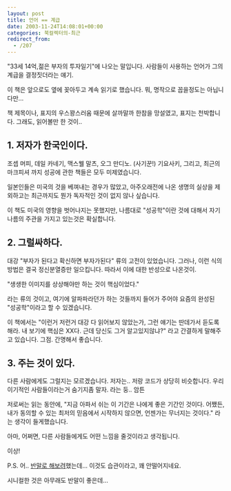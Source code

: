 ```yaml
---
layout: post
title: 언어 == 계급
date: 2003-11-24T14:08:01+00:00
categories: 북컬렉터의-최근
redirect_from:
  - /207
---
```


"33세 14억,젊은 부자의 투자일기"에 나오는 말입니다. 사람들이 사용하는 언어가 그의 계급을 결정짓더라는 얘기.

이 책은 앞으로도 옆에 꽂아두고 계속 읽기로 했습니다. 뭐, 명작으로 꼽을정도는 아닙니다만...

책 제목이나, 표지의 우스꽝스러움 때문에 살까말까 한참을 망설였고, 표지는 천박합니다. 그래도, 읽어볼만 한 것이..

<h2>1. 저자가 한국인이다.</h2>

조셉 머피, 데일 카네기, 맥스웰 말츠, 오그 만디노. (사기꾼!) 기요사키, 그리고, 최근의 마크피셔 까지 성공에 관한 책들은 모두 미제였습니다.

일본인들은 미국의 것을 베껴내는 경우가 많았고, 아주오래전에 나온 생명의 실상을 제외하고는 최근까지도 뭔가 독자적인 것이 없지 않나 싶습니다.

이 책도 미국의 영향을 벗어나지는 못했지만, 나름대로 "성공학"이란 것에 대해서 자기나름의 주관을 가지고 있는것은 확실합니다.

<h2>2. 그럴싸하다.</h2>

대강 "부자가 된다고 확신하면 부자가된다" 류의 고전이 있었습니다. 그러나, 이런 식의 방법은 결국 정신분열증만 일으킵니다. 따라서 이에 대한 반성으로 나온것이.

"생생한 이미지를 상상해야만 하는 것이 핵심이었다."

라는 류의 것이고, 여기에 알파파라던가 하는 것들까지 들어가 주어야 요즘의 완성된 "성공학"이라고 할 수 있겠습니다.

이 책에서는 "이런거 저런거 대강 다 읽어보지 않았는가, 그런 얘기는 딴데가서 듣도록 해라. 내 보기에 핵심은 XX다. 근데 당신도 그거 알고있지않냐?" 라고 간결하게 말해주고 있습니다. 그점. 간명해서 좋습니다.

<h2>3. 주는 것이 있다.</h2>

다른 사람에게도 그럴지는 모르겠습니다. 저자는.. 저랑 코드가 상당히 비슷합니다. 우리 이기적인 사람들이라는거 숨기지좀 말자. 라는 둥.. 암튼

저로써는 읽는 동안에, "지금 아파서 쉬는 이 기간은 나에게 좋은 기간인 것이다. 어쨌든, 내가 동의할 수 있는 최저의 믿음에서 시작하지 않으면, 언젠가는 무너지는 것이다." 라는 생각이 들게했습니다.

아마, 어쩌면, 다른 사람들에게도 어떤 느낌을 줄것이라고 생각됩니다.

이상!

P.S. 어.. <a href="http://jinto.pe.kr/207">반말로 해보려</a>했는데... 이것도 습관이라고, 꽤 안떨어지네요.

시니컬한 것은 아무래도 반말이 좋은데...
